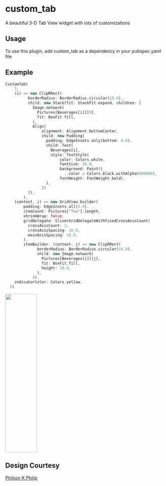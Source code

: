 # custom_tab

A beautiful 3-D Tab View widget with lots of customizations

## Usage

To use this plugin, add custom_tab as a dependency in your pubspec.yaml file

## Example

```dart
CustomTab(
    3,
    (i) => new ClipRRect(
          borderRadius: BorderRadius.circular(10.0),
          child: new Stack(fit: StackFit.expand, children: [
            Image.network(
              Pictures[Beverages[i]][0],
              fit: BoxFit.fill,
            ),
            Align(
                alignment: Alignment.bottomCenter,
                child: new Padding(
                  padding: EdgeInsets.only(bottom: 8.0),
                  child: Text(
                    Beverages[i],
                    style: TextStyle(
                        color: Colors.white,
                        fontSize: 20.0,
                        background: Paint()
                          ..color = Colors.black.withAlpha(900000),
                        fontWeight: FontWeight.bold),
                  ),
                ))
          ]),
        ),
    (context, i) => new GridView.builder(
        padding: EdgeInsets.all(5.0),
        itemCount: Pictures["Tea"].length,
        shrinkWrap: false,
        gridDelegate: SliverGridDelegateWithFixedCrossAxisCount(
          crossAxisCount: 2,
          crossAxisSpacing: 10.0,
          mainAxisSpacing: 10.0,
        ),
        itemBuilder: (context, j) => new ClipRRect(
              borderRadius: BorderRadius.circular(10.0),
              child: new Image.network(
                Pictures[Beverages[i]][j],
                fit: BoxFit.fill,
                height: 10.0,
              ),
            )),
    indicatorColor: Colors.yellow,
  ))
```

<img src="https://github.com/sebyjt/custom_tab_package/blob/master/gif.gif" width="100" height="500" />

## Design Courtesy
[Philson K Philip](https://github.com/philson-philip)